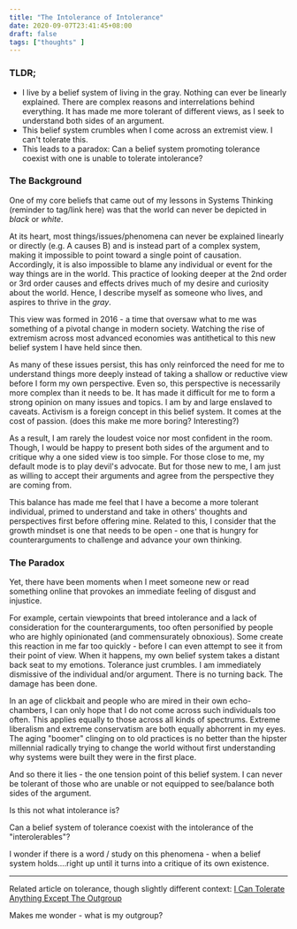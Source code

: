 ```yaml
---
title: "The Intolerance of Intolerance"
date: 2020-09-07T23:41:45+08:00
draft: false
tags: ["thoughts" ]
---
```


### TLDR;

- I live by a belief system of living in the gray. Nothing can ever be linearly explained. There are complex reasons and interrelations behind everything. It has made me more tolerant of different views, as I seek to understand both sides of an argument.
- This belief system crumbles when I come across an extremist view. I can't tolerate this.
- This leads to a paradox: Can a belief system promoting tolerance coexist with one is unable to tolerate intolerance?

### The Background 

One of my core beliefs that came out of my lessons in Systems Thinking (reminder to tag/link here) was that the world can never be depicted in *black* or *white*. 

At its heart, most things/issues/phenomena can never be explained linearly or directly (e.g. A causes B) and is instead part of a complex system, making it impossible to point toward a single point of causation. Accordingly, it is also impossible to blame any individual or event for the way things are in the world. This practice of looking deeper at the 2nd order or 3rd order causes and effects drives much of my desire and curiosity about the world. Hence, I describe myself as someone who lives, and aspires to thrive in the *gray*.

This view was formed in 2016 - a time that oversaw what to me was something of a pivotal change in modern society. Watching the rise of extremism across most advanced economies was antithetical to this new belief system I have held since then.

As many of these issues persist, this has only reinforced the need for me to understand things more deeply instead of taking a shallow or reductive view before I form my own perspective. Even so, this perspective is necessarily more complex than it needs to be. It has made it difficult for me to form a strong opinion on many issues and topics. I am by and large enslaved to caveats. Activism is a foreign concept in this belief system. It comes at the cost of passion. (does this make me more boring? Interesting?)

As a result, I am rarely the loudest voice nor most confident in the room. Though, I would be happy to present both sides of the argument and to critique why a one sided view is too simple. For those close to me, my default mode is to play devil's advocate. But for those new to me, I am just as willing to accept their arguments and agree from the perspective they are coming from. 

This balance has made me feel that I have a become a more tolerant individual, primed to understand and take in others' thoughts and perspectives first before offering mine. Related to this, I consider that the growth mindset is one that needs to be open - one that is hungry for counterarguments to challenge and advance your own thinking.

### The Paradox

Yet, there have been moments when I meet someone new or read something online that provokes an immediate feeling of disgust and injustice. 

For example, certain viewpoints that breed intolerance and a lack of consideration for the counterarguments, too often personified by people who are highly opinionated (and commensurately obnoxious).  Some create this reaction in me far too quickly - before I can even attempt to see it from their point of view. When it happens, my own belief system takes a distant back seat to my emotions. Tolerance just crumbles. I am immediately dismissive of the individual and/or argument. There is no turning back. The damage has been done.

In an age of clickbait and people who are mired in their own echo-chambers, I can only hope that I do not come across such individuals too often.  This applies equally to those across all kinds of spectrums. Extreme liberalism and extreme conservatism are both equally abhorrent in my eyes. The aging "boomer" clinging on to old practices is no better than the hipster millennial radically trying to change the world without first understanding why systems were built they were in the first place.

And so there it lies - the one tension point of this belief system. I can never be tolerant of those who are unable or not equipped to see/balance both sides of the argument.

Is this not what intolerance is?  

Can a belief system of tolerance coexist with the intolerance of the "interolerables"?  

I wonder if there is a word /  study on this phenomena - when a belief system holds....right up until it turns into a critique of its own existence.

---

Related article on tolerance, though slightly different context: [I Can Tolerate Anything Except The Outgroup](https://slatestarcodex.com/2014/09/30/i-can-tolerate-anything-except-the-outgroup/)

Makes me wonder - what is my outgroup?

